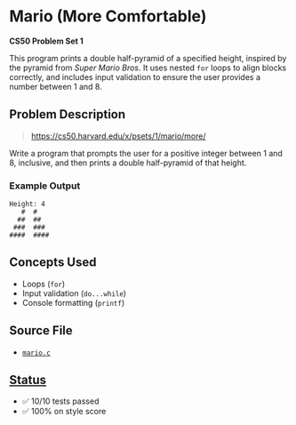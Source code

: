 # Mario (More Comfortable)

**CS50 Problem Set 1**

This program prints a double half-pyramid of a specified height, inspired by the pyramid from *Super Mario Bros*. It uses nested `for` loops to align blocks correctly, and includes input validation to ensure the user provides a number between 1 and 8.

## Problem Description
> https://cs50.harvard.edu/x/psets/1/mario/more/

Write a program that prompts the user for a positive integer between 1 and 8, inclusive, and then prints a double half-pyramid of that height.

### Example Output
```text
Height: 4
   #  #
  ##  ##
 ###  ###
####  ####
```

## Concepts Used
- Loops (`for`)
- Input validation (`do...while`)
- Console formatting (`printf`)

## Source File
- [`mario.c`](./mario.c)

## [Status](https://submit.cs50.io/users/Raiki-B/cs50/problems/2025/x/mario/more)
- ✅ 10/10 tests passed
- ✅ 100% on style score
